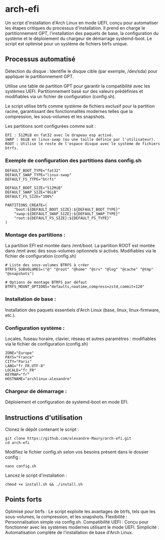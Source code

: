 # arch-efi

Un script d'installation d'Arch Linux en mode UEFI, conçu pour automatiser les étapes critiques du processus d'installation. 
Il prend en charge le partitionnement GPT, l'installation des paquets de base, la configuration du système et le déploiement du chargeur de démarrage systemd-boot. 
Le script est optimisé pour un système de fichiers btrfs unique.



## Processus automatisé

Détection du disque : Identifie le disque cible (par exemple, /dev/sda) pour appliquer le partitionnement GPT.

Utilise une table de partition GPT pour garantir la compatibilité avec les systèmes UEFI.
Partitionnement basé sur des valeurs prédéfinies et modifiables via un fichier de configuration (config.sh).

Le script utilise btrfs comme système de fichiers exclusif pour la partition racine, garantissant des fonctionnalités modernes telles que la compression, les sous-volumes et les snapshots.

Les partitions sont configurées comme suit :

    EFI : 512MiB en fat32 avec le drapeau esp activé.
    SWAP : 8GiB en linux-swap (ou une taille définie par l'utilisateur).
    ROOT : Utilise le reste de l'espace disque avec le système de fichiers btrfs.

### Exemple de configuration des partitions dans config.sh

    DEFAULT_BOOT_TYPE="fat32"
    DEFAULT_SWAP_TYPE="linux-swap"
    DEFAULT_FS_TYPE="btrfs"

    DEFAULT_BOOT_SIZE="512MiB"
    DEFAULT_SWAP_SIZE="8GiB"
    DEFAULT_FS_SIZE="100%"

    PARTITIONS_CREATE=(
        "boot:${DEFAULT_BOOT_SIZE}:${DEFAULT_BOOT_TYPE}"
        "swap:${DEFAULT_SWAP_SIZE}:${DEFAULT_SWAP_TYPE}"
        "root:${DEFAULT_FS_SIZE}:${DEFAULT_FS_TYPE}"
    )

### Montage des partitions :

La partition EFI est montée dans /mnt/boot.
La partition ROOT est montée dans /mnt avec des sous-volumes optionnels si activés. Modifiables via le fichier de configuration (config.sh)

    # Liste des sous-volumes BTRFS à créer
    BTRFS_SUBVOLUMES=("@" "@root" "@home" "@srv" "@log" "@cache" "@tmp" "@snapshots")

    # Options de montage BTRFS par défaut
    BTRFS_MOUNT_OPTIONS="defaults,noatime,compress=zstd,commit=120"

### Installation de base :

Installation des paquets essentiels d'Arch Linux (base, linux, linux-firmware, etc.).
    
### Configuration système :
    
Locales, fuseau horaire, clavier, réseau et autres paramètres : modifiables via le fichier de configuration (config.sh)

    ZONE="Europe"
    PAYS="France"
    CITY="Paris"
    LANG="fr_FR.UTF-8"
    LOCALE="fr_FR"
    KEYMAP="fr"
    HOSTNAME="archlinux-alexandre"

### Chargeur de démarrage :
    
Déploiement et configuration de systemd-boot en mode EFI.

## Instructions d'utilisation

Clonez le dépôt contenant le script :

    git clone https://github.com/alexandre-Maury/arch-efi.git
    cd arch-efi

Modifiez le fichier config.sh selon vos besoins présent dans le dossier config :

    nano config.sh

Lancez le script d'installation :

    chmod +x install.sh && ./install.sh

## Points forts

Optimisé pour btrfs : Le script exploite les avantages de btrfs, tels que les sous-volumes, la compression, et les snapshots.
Flexibilité : Personnalisation simple via config.sh.
Compatibilité UEFI : Conçu pour fonctionner avec les systèmes modernes utilisant le mode UEFI.
Simplicité : Automatisation complète de l'installation de base d'Arch Linux.

